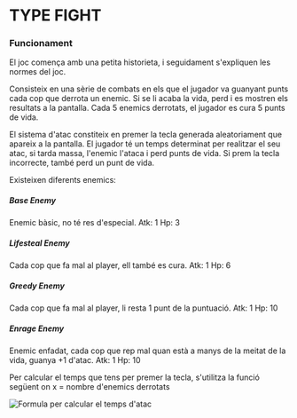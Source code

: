 # TYPE FIGHT

### Funcionament

El joc comença amb una petita historieta, i seguidament s'expliquen les normes del joc.

Consisteix en una sèrie de combats en els que el jugador va guanyant punts cada cop que derrota un enemic. 
Si se li acaba la vida, perd i es mostren els resultats a la pantalla.
Cada 5 enemics derrotats, el jugador es cura 5 punts de vida.

El sistema d'atac constiteix en premer la tecla generada aleatoriament que apareix a la pantalla.
El jugador té un temps determinat per realitzar el seu atac, si tarda massa, l'enemic l'ataca i perd punts de vida.
Si prem la tecla incorrecte, també perd un punt de vida.

Existeixen diferents enemics:

##### Base Enemy
Enemic bàsic, no té res d'especial.
Atk: 1
Hp: 3

##### Lifesteal Enemy
Cada cop que fa mal al player, ell també es cura.
Atk: 1
Hp: 6

##### Greedy Enemy
Cada cop que fa mal al player, li resta 1 punt de la puntuació.
Atk: 1
Hp: 10

##### Enrage Enemy
Enemic enfadat, cada cop que rep mal quan està a manys de la meitat de la vida, guanya +1 d'atac.
Atk: 1
Hp: 10


Per calcular el temps que tens per premer la tecla, s'utilitza la funció següent on x = nombre d'enemics derrotats

![Formula per calcular el temps d'atac](https://i.imgur.com/kNJ6hMh.png)
